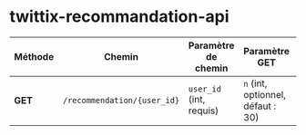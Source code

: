 # twittix-recommandation-api

| Méthode | Chemin                      | Paramètre de chemin     | Paramètre GET                     | Réponse                          | Code     |
| ------- | --------------------------- | ----------------------- | --------------------------------- | -------------------------------- | -------- |
| **GET** | `/recommendation/{user_id}` | `user_id` (int, requis) | `n` (int, optionnel, défaut : 30) | Liste JSON des posts recommandés | `200 OK` |
